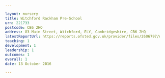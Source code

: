 ```yaml
---

layout: nursery
title: Witchford Rackham Pre-School
urn: 221733
postcode: CB6 2HQ
address: 83 Main Street, Witchford, ELY, Cambridgeshire, CB6 2HQ
latestReportUrl: https://reports.ofsted.gov.uk/provider/files/2606797/urn/221733.pdf
teaching: 1
development: 1
leadership: 1
outcomes: 1
overall: 1
date: 13 October 2016

---
```

